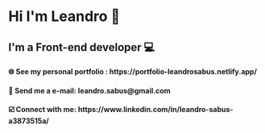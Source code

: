 <h1>Hi I'm Leandro 👋</h1>
<h2>I'm a Front-end developer 💻</h2>

<h4>🌐 See my personal portfolio : https://portfolio-leandrosabus.netlify.app/  </h4>
<h4>📩 Send me a e-mail: leandro.sabus@gmail.com  </h4>
<h4>☑️ Connect with me: https://www.linkedin.com/in/leandro-sabus-a3873515a/  </h4>



